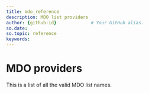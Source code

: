 ```yaml
---
title: mdo_reference       
description: MDO list providers
author: {github-id}             # Your GitHub alias.
so.date:
so.topic: reference
keywords:
---
```


# MDO providers

This is a list of all the valid MDO list names.
